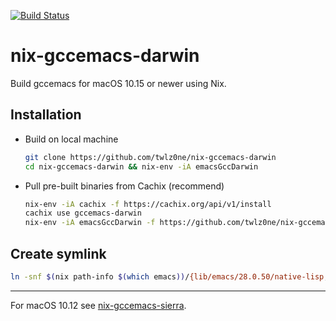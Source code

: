 [![Build Status](https://travis-ci.com/twlz0ne/nix-gccemacs-darwin.svg?branch=master)](https://travis-ci.com/twlz0ne/nix-gccemacs-darwin)

# nix-gccemacs-darwin

Build gccemacs for macOS 10.15 or newer using Nix.

## Installation

- Build on local machine

    ``` sh
    git clone https://github.com/twlz0ne/nix-gccemacs-darwin
    cd nix-gccemacs-darwin && nix-env -iA emacsGccDarwin
    ```

- Pull pre-built binaries from Cachix (recommend)

    ``` sh
    nix-env -iA cachix -f https://cachix.org/api/v1/install
    cachix use gccemacs-darwin
    nix-env -iA emacsGccDarwin -f https://github.com/twlz0ne/nix-gccemacs-darwin/archive/master.zip
    ```

## Create symlink

``` sh
ln -snf $(nix path-info $(which emacs))/{lib/emacs/28.0.50/native-lisp,bin/native-lisp}
```

---

For macOS 10.12 see [nix-gccemacs-sierra](https://github.com/twlz0ne/nix-gccemacs-sierra).
